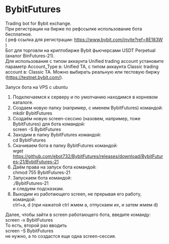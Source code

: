 # BybitFutures
Trading bot for Bybit exchange.     
При регистрации на бирже по рефссылке использование бота бесплатное.   
 ( реф ссылка для регистрации: https://www.bybit.com/invite?ref=8E183W )    
Бот для торговли на криптобирже Bybit фьючерсами USDT Perpetual (аналог BinFutures-21).   
Для использования с типом аккаунта Unified trading account установите параметр Account_Type в: Unified TA, с типом аккаунта Classic trading account в: Classic TA.
Можно выбирать реальную или тестовую биржу (https://testnet.bybit.com/).    

Запуск бота на VPS с ubuntu
1. Подключаемся к серверу и по умолчанию находимся в корневом каталоге.
2. Создаем новую папку (например, с именем BybitFutures) командой:  
mkdir BybitFutures
3. Создаём новую screen-сессию (назовем, например, тоже BybitFutures) для  бота командой:  
screen -S BybitFutures
4. Заходим в папку BybitFutures командой:  
cd BybitFutures
5. Скачиваем бота в папку BybitFutures командой:  
wget https://github.com/ebot732/BybitFutures/releases/download/BybitFutures-21/BybitFutures-21    
7. Даём права на запуск бота командой:  
chmod 755 BybitFutures-21
8. Запускаем  бота командой:  
./BybitFutures-21  
и следуем подсказкам.
9. Выходим из работающего screen, не прерывая его работу, командой:  
ctrl+a, d (при нажатой ctrl жмем а, отпускаем их, и затем жмем d)

Далее, чтобы зайти в screen работающего бота, введите команду:  
screen -x BybitFutures  
То есть, второй раз вводить  
screen -S BybitFutures   
не нужно, а то создастся еще одна screen-сессия.
